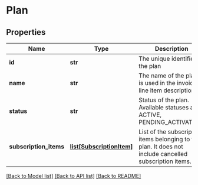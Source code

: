 # Plan

## Properties
Name | Type | Description | Notes
------------ | ------------- | ------------- | -------------
**id** | **str** | The unique identifier of the plan | 
**name** | **str** | The name of the plan. It is used in the invoice line item description.  | 
**status** | **str** | Status of the plan. Available statuses are ACTIVE, PENDING_ACTIVATION.  | 
**subscription_items** | [**list[SubscriptionItem]**](SubscriptionItem.md) | List of the subscription items belonging to the plan. It does not include cancelled subscription items.  | 

[[Back to Model list]](../README.md#documentation-for-models) [[Back to API list]](../README.md#documentation-for-api-endpoints) [[Back to README]](../README.md)



